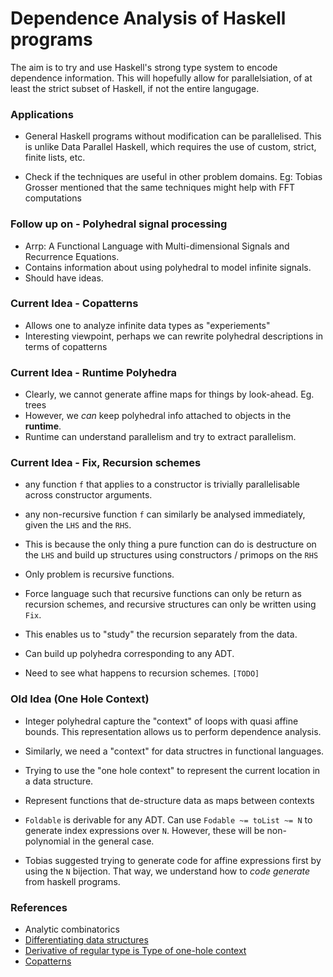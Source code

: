 # Dependence Analysis of Haskell programs

The aim is to try and use Haskell's strong type system to encode
dependence information. This will hopefully allow for parallelsiation, of at
least the strict subset of Haskell, if not the entire langugage.


### Applications

- General Haskell programs without modification can be parallelised. This is unlike Data Parallel Haskell, which requires the use of custom, strict, finite lists, etc.

- Check if the techniques are useful in other problem domains. Eg: Tobias Grosser
mentioned that the same techniques might help with FFT computations

### Follow up on - Polyhedral signal processing
- Arrp: A Functional Language with Multi-dimensional Signals and Recurrence Equations.
- Contains information about using polyhedral to model infinite signals.
- Should have ideas.
### Current Idea - Copatterns
- Allows one to analyze infinite data types as "experiements"
- Interesting viewpoint, perhaps we can rewrite polyhedral descriptions
  in terms of copatterns


### Current Idea - Runtime Polyhedra

- Clearly, we cannot generate affine maps for things by look-ahead. Eg. trees
- However, we _can_ keep polyhedral info attached to objects in the **runtime**.
- Runtime can understand parallelism and try to extract parallelism.


### Current Idea - Fix, Recursion schemes

- any function `f` that applies to a constructor is trivially parallelisable across
  constructor arguments.
- any non-recursive function `f` can similarly be analysed immediately, given the `LHS` and the `RHS`.

- This is because the only thing a pure function can do is destructure on the `LHS` and build up
  structures using constructors / primops on the `RHS`
  
- Only problem is recursive functions.

- Force language such that recursive functions can only be return as recursion schemes, and
  recursive structures can only be written using `Fix`.
  
- This enables us to "study" the recursion separately from the data.

- Can build up polyhedra corresponding to any ADT.

- Need to see what happens to recursion schemes. `[TODO]`

### Old Idea (One Hole Context)

- Integer polyhedral capture the "context" of loops with quasi affine
bounds. This representation allows us to perform dependence analysis.

- Similarly, we need a "context" for data structres in functional languages.

- Trying to use the "one hole context" to represent the current location
in a data structure.

- Represent functions that de-structure data as maps between contexts


- `Foldable` is derivable for any ADT. Can use `Fodable ~= toList ~= N` to
generate index expressions over `N`. However, these will be non-polynomial
in the general case.

- Tobias suggested trying to generate code for affine expressions first by
using the `N` bijection. That way, we understand how to *code generate* from
haskell programs.

### References

- Analytic combinatorics
- [Differentiating data structures](http://www.cs.nott.ac.uk/~psztxa/publ/jpartial.pdf)
- [Derivative of regular type is Type of one-hole context](http://strictlypositive.org/diff.pdf)
- [Copatterns](http://www2.tcs.ifi.lmu.de/~abel/popl13.pdf)

